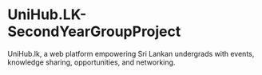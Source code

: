 # UniHub.LK-SecondYearGroupProject
UniHub.lk, a web platform empowering Sri Lankan undergrads with events, knowledge sharing, opportunities, and networking.
